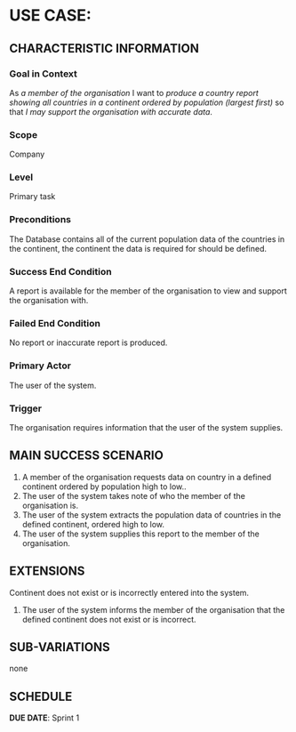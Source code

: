 # USE CASE: <number> <the name should be the goal as a short active verb phrase>

## CHARACTERISTIC INFORMATION

### Goal in Context

As *a member of the organisation* I want to *produce a country report showing all countries in a continent ordered by population (largest first)* so that *I may support the organisation with accurate data*.

### Scope

Company

### Level

Primary task

### Preconditions

The Database contains all of the current population data of the countries in the continent, the continent the data is required for should be defined.

### Success End Condition

A report is available for the member of the organisation to view and support the organisation with.

### Failed End Condition

No report or inaccurate report is produced.

### Primary Actor

The user of the system.

### Trigger

The organisation requires information that the user of the system supplies.

## MAIN SUCCESS SCENARIO

1. A member of the organisation requests data on country in a defined continent ordered by population high to low..
2. The user of the system takes note of who the member of the organisation is.
3. The user of the system extracts the population data of countries in the defined continent, ordered high to low.
4. The user of the system supplies this report to the member of the organisation.

## EXTENSIONS

Continent does not exist or is incorrectly entered into the system.

1. The user of the system informs the member of the organisation that the defined continent does not exist or is incorrect.

## SUB-VARIATIONS

none

## SCHEDULE

**DUE DATE**: Sprint 1